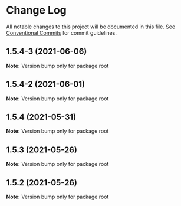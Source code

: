 # Change Log

All notable changes to this project will be documented in this file.
See [Conventional Commits](https://conventionalcommits.org) for commit guidelines.

## 1.5.4-3 (2021-06-06)

**Note:** Version bump only for package root





## 1.5.4-2 (2021-06-01)

**Note:** Version bump only for package root





## 1.5.4 (2021-05-31)

**Note:** Version bump only for package root





## 1.5.3 (2021-05-26)

**Note:** Version bump only for package root





## 1.5.2 (2021-05-26)

**Note:** Version bump only for package root
